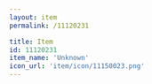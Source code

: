 ```yaml
---
layout: item
permalink: /11120231

title: Item
id: 11120231
item_name: 'Unknown'
icon_url: 'item/icon/11150023.png'
---
```

